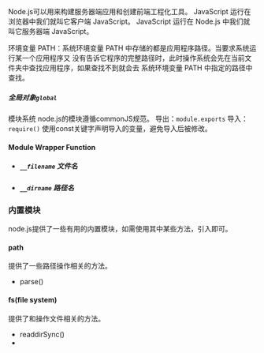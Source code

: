 Node.js可以用来构建服务器端应用和创建前端工程化工具。
JavaScript 运行在浏览器中我们就叫它客户端 JavaScript。 
JavaScript 运行在 Node.js 中我们就叫它服务器端 JavaScript。

环境变量 PATH：系统环境变量 PATH 中存储的都是应用程序路径。当要求系统运行某一个应用程序又 没有告诉它程序的完整路径时，此时操作系统会先在当前文件夹中查找应用程序，如果查找不到就会去 系统环境变量 PATH 中指定的路径中查找。

##### 全局对象`global`
模块系统
node.js的模块遵循commonJS规范。
导出：`module.exports`
导入：`require()`
使用const关键字声明导入的变量，避免导入后被修改。
#### Module Wrapper Function
- ##### `__filename` 文件名
- ##### `__dirname` 路径名
### 内置模块
node.js提供了一些有用的内置模块，如需使用其中某些方法，引入即可。
#### path
提供了一些路径操作相关的方法。
- parse()
#### fs(file system)
提供了和操作文件相关的方法。
- readdirSync()
- 